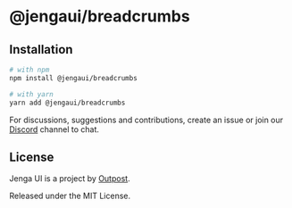 # @jengaui/breadcrumbs

## Installation

```sh
# with npm
npm install @jengaui/breadcrumbs

# with yarn
yarn add @jengaui/breadcrumbs
```

For discussions, suggestions and contributions, create an issue or join our [Discord](https://discord.gg/sHnHPnAPZj) channel to chat.

## License

Jenga UI is a project by [Outpost](https://outpost.run).

Released under the MIT License.
